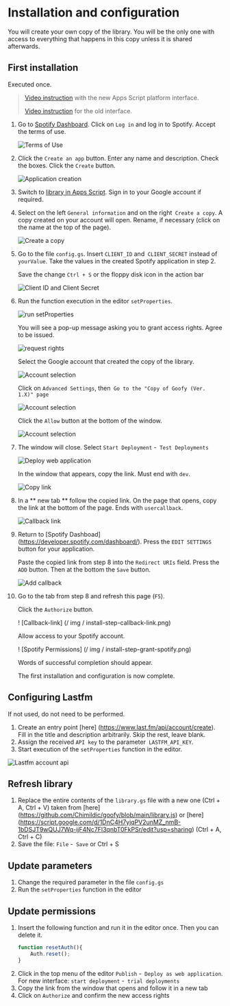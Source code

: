 # Installation and configuration

You will create your own copy of the library. You will be the only one with access to everything that happens in this copy unless it is shared afterwards. 

## First installation

Executed once. 
> [Video instruction](https://drive.google.com/file/d/1yhI8sfBVAyhn5RUUtOxKLiYSgdIF9Ts9/view) with the new Apps Script platform interface. 
> 
> [Video instruction](https://drive.google.com/file/d/13I_E9g5x_Gb-G-KANmzUxLgDv-bPkQsu/view) for the old interface.

1. Go to [Spotify Dashboard](https://developer.spotify.com/dashboard/). Click on `Log in` and log in to Spotify. Accept the terms of use.

   ![Terms of Use](/img/install-step-dashboard-term.png)

2. Click the `Create an app` button. Enter any name and description. Check the boxes. Click the `Create` button.

   ![Application creation](/img/install-step-create-app.png)

3. Switch to [library in Apps Script](https://script.google.com/d/1DnC4H7yjqPV2unMZ_nmB-1bDSJT9wQUJ7Wq-ijF4Nc7Fl3qnbT0FkPSr/edit?usp=sharing). Sign in to your Google account if required.

4. Select on the left `General information` and on the right` Create a copy`. A copy created on your account will open. Rename, if necessary (click on the name at the top of the page).

    ![Create a copy](/img/install-step-copy.png)

5. Go to the file `config.gs`. Insert `CLIENT_ID` and` CLIENT_SECRET` instead of `yourValue`. Take the values in the created Spotify application in step 2.

   Save the change `Ctrl + S` or the floppy disk icon in the action bar

   ![Client ID and Client Secret](/img/install-step-client-id2.png)

6. Run the function execution in the editor `setProperties`. 

   ![run setProperties](/img/install-run-setProperties.png)

   You will see a pop-up message asking you to grant access rights. Agree to be issued.

   ![request rights](/img/install-permission-request.png)

   Select the Google account that created the copy of the library.

   ![Account selection](/img/install-step-account.png)

   Click on `Advanced Settings`, then` Go to the "Copy of Goofy (Ver. 1.X)" page`

   ![Account selection](/img/install-step-warning.png)

   Click the `Allow` button at the bottom of the window.

   ![Account selection](/img/install-step-grant-permissions.png)

7. The window will close. Select `Start Deployment` -` Test Deployments`

   ![Deploy web application](/img/install-step-webapp.png)

   In the window that appears, copy the link. Must end with `dev`.

   ![Copy link](/img/install-step-link.png)

8. In a ** new tab ** follow the copied link. On the page that opens, copy the link at the bottom of the page. Ends with `usercallback`.

   ![Callback link](/img/install-step-callback-link.png)

9. Return to [Spotify Dashboad] (https://developer.spotify.com/dashboard/). Press the `EDIT SETTINGS` button for your application.
    
    Paste the copied link from step 8 into the `Redirect URIs` field. Press the` ADD` button. Then at the bottom the `Save` button.
    
    ![Add callback](/img/install-step-dashboard-redirect.png)

10. Go to the tab from step 8 and refresh this page (`F5`).

    Click the `Authorize` button.

    ! [Callback-link] (/ img / install-step-callback-link.png)

    Allow access to your Spotify account.

    ! [Spotify Permissions] (/ img / install-step-grant-spotify.png)

    Words of successful completion should appear.

    The first installation and configuration is now complete.

## Configuring Lastfm

If not used, do not need to be performed.

1. Create an entry point [here] (https://www.last.fm/api/account/create). Fill in the title and description arbitrarily. Skip the rest, leave blank.
2. Assign the received `API key` to the parameter` LASTFM_API_KEY`.
3. Start execution of the `setProperties` function in the editor.

![Lastfm account api](/img/lastfm_account_api3.png)

## Refresh library

1. Replace the entire contents of the `library.gs` file with a new one (Ctrl + A, Ctrl + V) taken from [here] (https://github.com/Chimildic/goofy/blob/main/library.js) or [here] (https://script.google.com/d/1DnC4H7yjqPV2unMZ_nmB-1bDSJT9wQUJ7Wq-ijF4Nc7Fl3qnbT0FkPSr/edit?usp=sharing) (Ctrl + A, Ctrl + C)
2. Save the file: `File` -` Save` or Ctrl + S

## Update parameters

1. Change the required parameter in the file `config.gs`
2. Run the `setProperties` function in the editor

## Update permissions

1. Insert the following function and run it in the editor once. Then you can delete it.
    ```js
    function resetAuth(){
        Auth.reset();
    }
    ```
2. Click in the top menu of the editor `Publish` -` Deploy as web application`. For new interface: `start deployment` -` trial deployments`
3. Copy the link from the window that opens and follow it in a new tab
4. Click on `Authorize` and confirm the new access rights